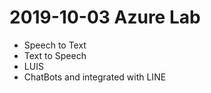 # 2019-10-03 Azure Lab
- Speech to Text
- Text to Speech
- LUIS
- ChatBots and integrated with LINE
